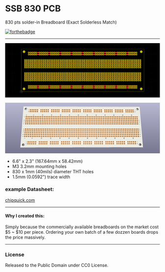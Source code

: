 # SSB 830 PCB

830 pts solder-in Breadboard (Exact Solderless Match)

[![forthebadge](https://forthebadge.com/images/badges/cc-0.svg)](https://forthebadge.com)

---

![pcb](kicad_pcb.png)

![3D](kicad_3d.png)


- 6.6" x 2.3" (167.64mm x 58.42mm)
- M3 3.2mm mounting holes
- 830 x 1mm (40mils) diameter THT holes
- 1.5mm (0.0592") trace width

### example Datasheet: 

[chipquick.com](http://www.chipquik.com/datasheets/SBB830.pdf)


---

#### Why I created this:

Simply because the commercially available breadboards on the market cost $5 ~ $10 per piece. Ordering your own batch of a few dozzen boards drops the price massively.

---

### License

Released to the Public Domain under CC0 License.

